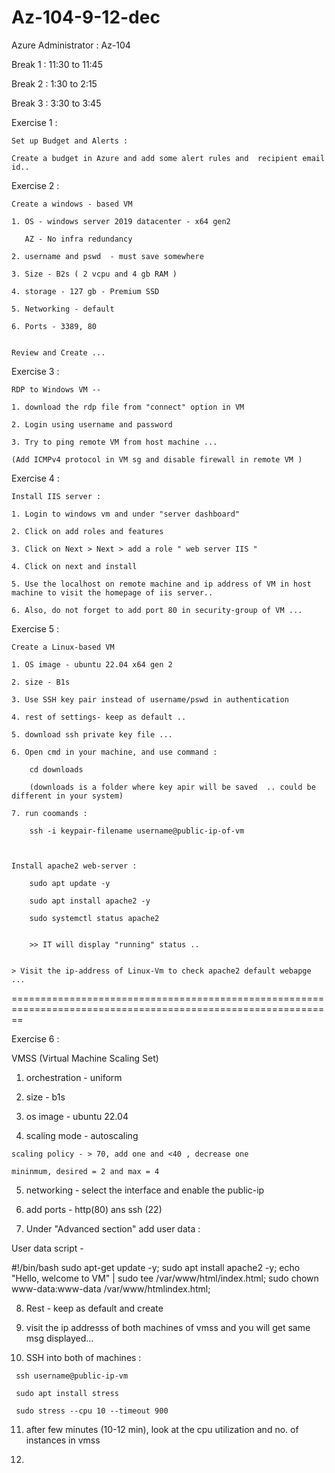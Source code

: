 # Az-104-9-12-dec

Azure Administrator : Az-104
    
    
Break 1 : 11:30 to 11:45
            
Break 2 :  1:30 to 2:15
            
Break 3 :  3:30 to 3:45
            
            
Exercise 1 :
    
    
    Set up Budget and Alerts :
    
    Create a budget in Azure and add some alert rules and  recipient email id..
    

Exercise 2 :
    
    Create a windows - based VM
    
    1. OS - windows server 2019 datacenter - x64 gen2
    
       AZ - No infra redundancy
    
    2. username and pswd  - must save somewhere
    
    3. Size - B2s ( 2 vcpu and 4 gb RAM )
    
    4. storage - 127 gb - Premium SSD
    
    5. Networking - default
    
    6. Ports - 3389, 80
    
    
    Review and Create ...
    
    
    
Exercise 3 :   
    
    RDP to Windows VM -- 
    
    1. download the rdp file from "connect" option in VM
    
    2. Login using username and password
    
    3. Try to ping remote VM from host machine ... 
    
    (Add ICMPv4 protocol in VM sg and disable firewall in remote VM )
    
    
Exercise 4 :   
    
    Install IIS server :
        
    1. Login to windows vm and under "server dashboard"
    
    2. Click on add roles and features
    
    3. Click on Next > Next > add a role " web server IIS "
    
    4. Click on next and install
    
    5. Use the localhost on remote machine and ip address of VM in host machine to visit the homepage of iis server..
    
    6. Also, do not forget to add port 80 in security-group of VM ...
    
    
    
Exercise 5 :
    
    Create a Linux-based VM
    
    1. OS image - ubuntu 22.04 x64 gen 2
    
    2. size - B1s
    
    3. Use SSH key pair instead of username/pswd in authentication
    
    4. rest of settings- keep as default ..
    
    5. download ssh private key file ...
    
    6. Open cmd in your machine, and use command :
        
        cd downloads
        
        (downloads is a folder where key apir will be saved  .. could be different in your system)
        
    7. run coomands :
        
        ssh -i keypair-filename username@public-ip-of-vm
        
     
    
    Install apache2 web-server :
        
        sudo apt update -y
        
        sudo apt install apache2 -y
        
        sudo systemctl status apache2
        
        
        >> IT will display "running" status ..
        
        
    > Visit the ip-address of Linux-Vm to check apache2 default webapge ...
    
    
==============================================================================================================



Exercise 6 :
    
   VMSS (Virtual Machine Scaling Set)

   1. orchestration - uniform
    
   2. size - b1s

   3. os image - ubuntu 22.04
    
   4. scaling mode - autoscaling

    scaling policy - > 70, add one and <40 , decrease one
    
    mininmum, desired = 2 and max = 4
    
   5. networking - select the interface and enable the public-ip

   6. add ports - http(80) ans ssh (22)
    
   7. Under "Advanced section" add user data :



User data script -


#!/bin/bash
sudo apt-get update -y;
sudo apt install apache2 -y;
echo "Hello, welcome to VM" | sudo tee /var/www/html/index.html;
sudo chown www-data:www-data /var/www/htmlindex.html;



   8. Rest - keep as default and create

   9. visit the ip addresss of both machines of vmss and you will get same msg displayed...
    
   10. SSH into both of machines :
    
     ssh username@public-ip-vm
        
     sudo apt install stress
    
     sudo stress --cpu 10 --timeout 900
        
   11. after few minutes (10-12 min), look at the cpu utilization and no. of instances in vmss
 
   12. 






        
        
        
    
    
    
    
    
    
    
    
    
    
